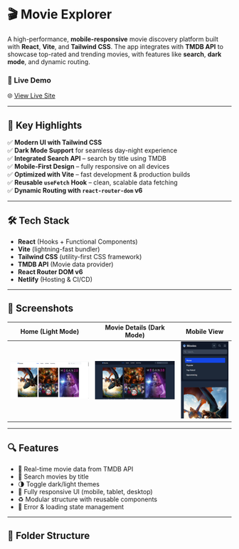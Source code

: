 
# 🎬 Movie Explorer

A high-performance, **mobile-responsive** movie discovery platform built with **React**, **Vite**, and **Tailwind CSS**. The app integrates with **TMDB API** to showcase top-rated and trending movies, with features like **search**, **dark mode**, and dynamic routing.

### 🔗 Live Demo

🌐 [View Live Site](https://lucent-cocada-79a76c.netlify.app/)

---

## 🚀 Key Highlights

✅ **Modern UI with Tailwind CSS**  
✅ **Dark Mode Support** for seamless day-night experience  
✅ **Integrated Search API** – search by title using TMDB  
✅ **Mobile-First Design** – fully responsive on all devices  
✅ **Optimized with Vite** – fast development & production builds  
✅ **Reusable `useFetch` Hook** – clean, scalable data fetching  
✅ **Dynamic Routing with `react-router-dom` v6**

---

## 🛠️ Tech Stack

- **React** (Hooks + Functional Components)
- **Vite** (lightning-fast bundler)
- **Tailwind CSS** (utility-first CSS framework)
- **TMDB API** (Movie data provider)
- **React Router DOM v6**
- **Netlify** (Hosting & CI/CD)

---

## 📸 Screenshots

| Home (Light Mode) | Movie Details (Dark Mode) | Mobile View |
|-------------------|---------------------------|-------------|
| ![Movies](/public/lightmovies.png "Movies") | ![dark](/public/movies.png) | ![mobile](/public/mobile.png) |

---

## 🔍 Features

- 🔄 Real-time movie data from TMDB API
- 🔎 Search movies by title
- 🌗 Toggle dark/light themes
- 📱 Fully responsive UI (mobile, tablet, desktop)
- ♻️ Modular structure with reusable components
- 🚨 Error & loading state management

---

## 📂 Folder Structure





